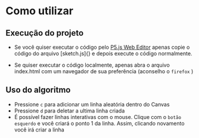# Como utilizar

## Execução do projeto

 - Se você quiser executar o código pelo [P5.js Web Editor](https://editor.p5js.org/) apenas copie o código do arquivo [sketch.js]{} e depois execute o código normalmente.

 - Se quiser executar o código localmente, apenas abra o arquivo index.html com um navegador de sua preferência (aconselho o `firefox` )

## Uso do algoritmo

  - Pressione `c` para adicionar um linha aleatória dentro do Canvas
  - Pressione `d` para deletar a ultima linha criada
  - É possível fazer linhas interativas com o mouse. Clique com o `botão esquerdo` e você criará o ponto 1 da linha. Assim, clicando novamento você irá criar a linha